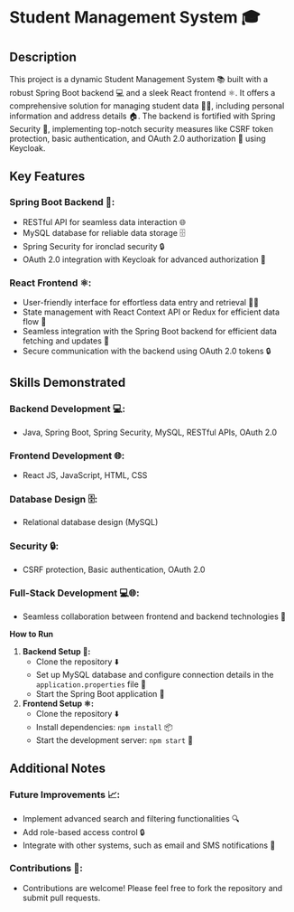 # **Student Management System 🎓**

## **Description**
This project is a dynamic Student Management System 📚 built with a robust Spring Boot backend 💻 and a sleek React frontend ⚛️. It offers a comprehensive solution for managing student data 🧑‍🎓, including personal information and address details 🏠. The backend is fortified with Spring Security 🔐, implementing top-notch security measures like CSRF token protection, basic authentication, and OAuth 2.0 authorization 🔑 using Keycloak.

## **Key Features**

### **Spring Boot Backend 🌱:**
  * RESTful API for seamless data interaction 🌐
  * MySQL database for reliable data storage 🗄️
  * Spring Security for ironclad security 🔒
  * OAuth 2.0 integration with Keycloak for advanced authorization 🔑
### **React Frontend ⚛️:**
  * User-friendly interface for effortless data entry and retrieval 🧑‍💻
  * State management with React Context API or Redux for efficient data flow 🔄
  * Seamless integration with the Spring Boot backend for efficient data fetching and updates 🔄
  * Secure communication with the backend using OAuth 2.0 tokens 🔒

## **Skills Demonstrated**

### **Backend Development 💻:**
  * Java, Spring Boot, Spring Security, MySQL, RESTful APIs, OAuth 2.0
### **Frontend Development 🌐:**
  * React JS, JavaScript, HTML, CSS
### **Database Design 🗄️:**
  * Relational database design (MySQL)
### **Security 🔒:**
  * CSRF protection, Basic authentication, OAuth 2.0
### **Full-Stack Development 💻🌐:**
  * Seamless collaboration between frontend and backend technologies 🤝

**How to Run**

1. **Backend Setup 🌱:**
   * Clone the repository ⬇️
   * Set up MySQL database and configure connection details in the `application.properties` file 📝
   * Start the Spring Boot application 🚀
2. **Frontend Setup ⚛️:**
   * Clone the repository ⬇️
   * Install dependencies: `npm install` 📦
   * Start the development server: `npm start` 🚀

## **Additional Notes**

### **Future Improvements 📈:**
  * Implement advanced search and filtering functionalities 🔍
  * Add role-based access control 🔒
  * Integrate with other systems, such as email and SMS notifications 📧
### **Contributions 🤝:**
  * Contributions are welcome! Please feel free to fork the repository and submit pull requests.

